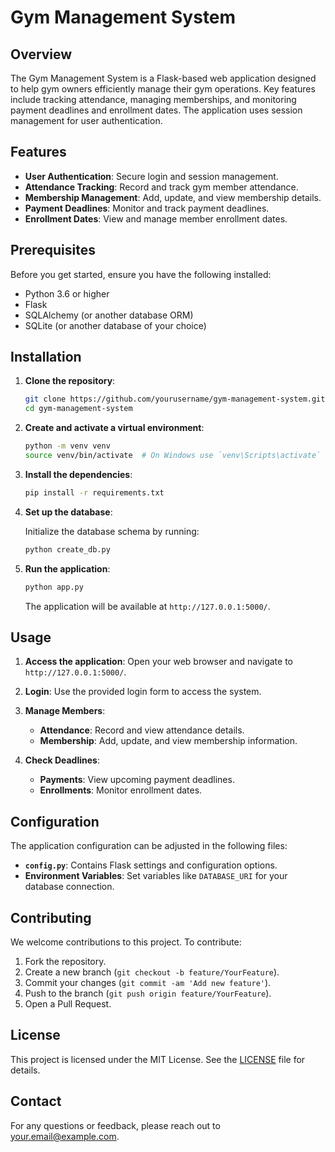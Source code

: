 # Gym Management System

## Overview

The Gym Management System is a Flask-based web application designed to help gym owners efficiently manage their gym operations. Key features include tracking attendance, managing memberships, and monitoring payment deadlines and enrollment dates. The application uses session management for user authentication.

## Features

- **User Authentication**: Secure login and session management.
- **Attendance Tracking**: Record and track gym member attendance.
- **Membership Management**: Add, update, and view membership details.
- **Payment Deadlines**: Monitor and track payment deadlines.
- **Enrollment Dates**: View and manage member enrollment dates.

## Prerequisites

Before you get started, ensure you have the following installed:

- Python 3.6 or higher
- Flask
- SQLAlchemy (or another database ORM)
- SQLite (or another database of your choice)

## Installation

1. **Clone the repository**:

    ```bash
    git clone https://github.com/yourusername/gym-management-system.git
    cd gym-management-system
    ```

2. **Create and activate a virtual environment**:

    ```bash
    python -m venv venv
    source venv/bin/activate  # On Windows use `venv\Scripts\activate`
    ```

3. **Install the dependencies**:

    ```bash
    pip install -r requirements.txt
    ```

4. **Set up the database**:

    Initialize the database schema by running:

    ```bash
    python create_db.py
    ```

5. **Run the application**:

    ```bash
    python app.py
    ```

    The application will be available at `http://127.0.0.1:5000/`.

## Usage

1. **Access the application**: Open your web browser and navigate to `http://127.0.0.1:5000/`.

2. **Login**: Use the provided login form to access the system.

3. **Manage Members**:
   - **Attendance**: Record and view attendance details.
   - **Membership**: Add, update, and view membership information.

4. **Check Deadlines**:
   - **Payments**: View upcoming payment deadlines.
   - **Enrollments**: Monitor enrollment dates.

## Configuration

The application configuration can be adjusted in the following files:

- **`config.py`**: Contains Flask settings and configuration options.
- **Environment Variables**: Set variables like `DATABASE_URI` for your database connection.

## Contributing

We welcome contributions to this project. To contribute:

1. Fork the repository.
2. Create a new branch (`git checkout -b feature/YourFeature`).
3. Commit your changes (`git commit -am 'Add new feature'`).
4. Push to the branch (`git push origin feature/YourFeature`).
5. Open a Pull Request.

## License

This project is licensed under the MIT License. See the [LICENSE](LICENSE) file for details.

## Contact

For any questions or feedback, please reach out to [your.email@example.com](mailto:your.email@example.com).
